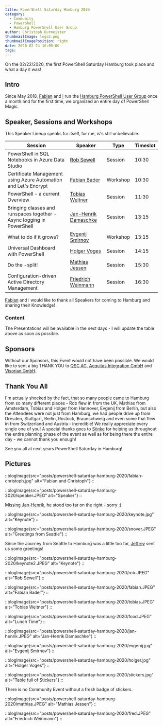 ```yaml
---
title: PowerShell Saturday Hamburg 2020
category:
  - Community
  - PowerShell
  - Hamburg PowerShell User Group
author: Christoph Burmeister
thumbnailImage: logo2.png
thumbnailImagePosition: right
date: 2020-02-24 16:00:00
tags:
---
```


On the 02/22/2020, the first PowerShell Saturday Hamburg took place and what a day it was!

<!-- more -->
<!-- toc -->

## Intro

Since May 2018, [Fabian](https://twitter.com/fabian_bader) and [I](https://twitter.com/chrburmeister) run the [Hamburg PowerShell User Group](https://www.meetup.com/Hamburg-PowerShell-User-Group) once a month and for the first time, we organized an entire day of PowerShell Magic.

## Speaker, Sessions and Workshops

This Speaker Lineup speaks for itself, for me, is's still unbelievable.

| Session                                                               | Speaker                                                  | Type     | Timeslot |
| --------------------------------------------------------------------- | -------------------------------------------------------- | -------- | -------- |
| PowerShell in SQL Notebooks in Azure Data Studio                      | [Rob Sewell](https://twitter.com/sqldbawithbeard)        | Session  | 10:30    |
| Certificate Management using Azure Automation and Let's Encrypt       | [Fabian Bader](https://twitter.com/fabian_bader)         | Workshop | 10:30    |
| PowerShell - a current Overview                                       | [Tobias Weltner](https://twitter.com/TobiasPSP)          | Session  | 11:30    |
| Bringing classes and runspaces together - Async logging in PowerShell | [Jan-Henrik Damaschke](https://twitter.com/JanDamaschke) | Session  | 13:15    |
| What to do if it grows?                                               | [Evgenij Smirnov](https://twitter.com/cj_berlin)         | Workshop | 13:15    |
| Universal Dashboard with PowerShell                                   | [Holger Voges](https://twitter.com/HolgerVoges)          | Session  | 14:15    |
| Do the -split!                                                        | [Mathias Jessen](https://twitter.com/IISResetMe)         | Session  | 15:30    |
| Configuration-driven Active Directory Management                      | [Friedrich Weinmann](https://twitter.com/FredWeinmann)   | Session  | 16:30    |

[Fabian](https://twitter.com/fabian_bader) and I would like to thank all Speakers for coming to Hamburg and sharing their Knowledge!

### Content

The Presentations will be available in the next days - I will update the table above as soon as possible.

## Sponsors

Without our Sponsors, this Event would not have been possible. We would like to sent a big THANK YOU to [QSC AG](https://www.qsc.de/de/), [Aequitas Integration GmbH](https://aequitas-integration.de/) and [Visorian GmbH](https://www.visorian.com).

## Thank You All

I'm actually shocked by the fact, that so many people came to Hamburg from so many different places - Rob flew in from the UK, Mathias from Amsterdam, Tobias and Holger from Hannover, Evgenij from Berlin, but also the Attendees were not just from Hamburg, we had people drive up from Dresden, Stuttgart, Berlin, Rostock, Braunschweig and even some that flew in from Switzerland and Austria - incredible! We really appreciate every single one of you!
A special thanks goes to [Sönke](https://twitter.com/groove64) for helping us throughout the entire planning phase of the event as well as for being there the entire day - we cannot thank you enough!

See you all at next years PowerShell Saturday in Hamburg!

## Pictures

::blogImage{src="posts/powershell-saturday-hamburg-2020/fabian-christoph.jpg" alt="Fabian and Christoph"}
::

::blogImage{src="posts/powershell-saturday-hamburg-2020/speaker.JPEG" alt="Speaker"}
::

Missing [Jan-Henrik](https://twitter.com/JanDamaschke), he stood too far on the right - sorry ;)

::blogImage{src="posts/powershell-saturday-hamburg-2020/keynote.jpg" alt="Keynote"}
::

::blogImage{src="posts/powershell-saturday-hamburg-2020/snover.JPEG" alt="Greetings from Seattle"}
::

Since the Journey from Seattle to Hamburg was a little too far, [Jeffrey](https://twitter.com/jsnover) sent us some greetings!

::blogImage{src="posts/powershell-saturday-hamburg-2020/keynote2.JPEG" alt="Keynote"}
::

::blogImage{src="posts/powershell-saturday-hamburg-2020/rob.JPEG" alt="Rob Sewell"}
::

::blogImage{src="posts/powershell-saturday-hamburg-2020/fabian.JPEG" alt="Fabian Bader"}
::

::blogImage{src="posts/powershell-saturday-hamburg-2020/tobias.JPEG" alt="Tobias Weltner"}
::

::blogImage{src="posts/powershell-saturday-hamburg-2020/food.JPEG" alt="Lunch Time"}
::

::blogImage{src="posts/powershell-saturday-hamburg-2020/jan-henrik.JPEG" alt="Jan-Henrik Damaschke"}
::

::blogImage{src="posts/powershell-saturday-hamburg-2020/evgenij.jpg" alt="Evgenij Smirnov"}
::

::blogImage{src="posts/powershell-saturday-hamburg-2020/holger.jpg" alt="Holger Voges"}
::

::blogImage{src="posts/powershell-saturday-hamburg-2020/stickers.jpg" alt="Table full of Stickers"}
::

There is no Community Event without a fresh badge of stickers.

::blogImage{src="posts/powershell-saturday-hamburg-2020/mathias.JPEG" alt="Mathias Jessen"}
::

::blogImage{src="posts/powershell-saturday-hamburg-2020/fred.JPEG" alt="Friedrich Weinmann"}
::
